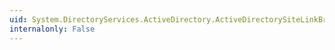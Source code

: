 ```yaml
---
uid: System.DirectoryServices.ActiveDirectory.ActiveDirectorySiteLinkBridge.FindByName(System.DirectoryServices.ActiveDirectory.DirectoryContext,System.String)
internalonly: False
---
```

